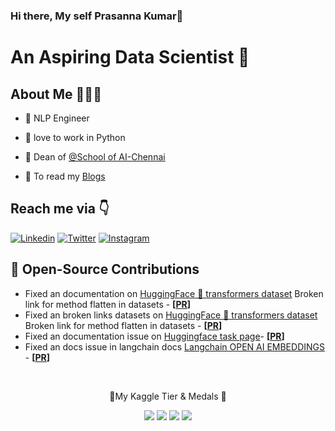 ### Hi there, My self Prasanna Kumar👋


# An Aspiring Data Scientist 🚀 

## About Me 🤷🏻‍♂️

* 📱 NLP Engineer

* 🐶 love to work in Python

* 🚀 Dean of [@School of AI-Chennai](https://github.com/SoaiChennai)

* 🐶 To read my [Blogs](https://vpkprasanna.blogspot.com/)

<!-- * 🤓 UI/UX Designer

* 😌 Founder of [@TheCodeMonks](https://github.com/TheCodeMonks) Open Source Organisation

* 🐶 Creator of Blue Cross Of India App

* 📸 Tech Youtuber 

* 📝 Open Source Contributor -->


## 


## Reach me via 👇

[![Linkedin](https://img.shields.io/badge/LinkedIn-blue.svg?style=for-the-badge&logo=linkedin)](https://www.linkedin.com/in/vpkprasanna/)
[![Twitter](https://img.shields.io/badge/Twitter-skyblue.svg?style=for-the-badge&logo=twitter)](https://twitter.com/VpkPrasanna)
[![Instagram](https://img.shields.io/badge/Instagram-gray.svg?style=for-the-badge&logo=instagram)](https://www.instagram.com/its_vpk/)
<!-- [![Dribbble](https://img.shields.io/badge/Dribbble-pink.svg?style=for-the-badge&logo=dribbble)](https://dribbble.com/spikeysanju)
[![Dev.to](https://img.shields.io/badge/Dev.to-black.svg?style=for-the-badge&logo=dev)](https://dev.to/sanjay_spikey) -->

## 📝 Open-Source Contributions
- Fixed an documentation on [HuggingFace 🤗 transformers dataset](https://huggingface.co/docs/datasets/index) Broken link for method flatten in datasets - **[[PR](https://github.com/huggingface/transformers/pull/27560)]**
- Fixed an broken links datasets on [HuggingFace 🤗 transformers dataset](https://huggingface.co/docs/datasets/index) Broken link for method flatten in datasets - **[[PR](https://github.com/huggingface/transformers/pull/27569)]** 
- Fixed an documentation issue on [Huggingface task page](https://huggingface.co/tasks/table-question-answering)- **[[PR](https://github.com/huggingface/huggingface.js/pull/418)]**
- Fixed an docs issue in langchain docs [Langchain OPEN AI EMBEDDINGS](https://python.langchain.com/docs/integrations/text_embedding/openai) - **[[PR](https://github.com/langchain-ai/langchain/pull/15533)]**

<!-- 
![competition](https://road-to-kaggle-grandmaster.vercel.app/api/badges/subinium/competition)
![dataset](https://road-to-kaggle-grandmaster.vercel.app/api/badges/{vpkprasanna}/dataset)
![notebook](https://road-to-kaggle-grandmaster.vercel.app/api/badges/{vpkprasanna}/notebook)
![discussion](https://road-to-kaggle-grandmaster.vercel.app/api/badges/{vpkprasanna}/discussion) -->

<p align="center">

  <br/>
  <p align="center">🥇My Kaggle Tier & Medals 🥇</p>
 
</p>

<p align="center">
  <img src="https://road-to-kaggle-grandmaster.vercel.app/api/badges/vpkprasanna/competition/light" />
<img src="https://road-to-kaggle-grandmaster.vercel.app/api/badges/vpkprasanna/dataset/light" />
<img src="https://road-to-kaggle-grandmaster.vercel.app/api/badges/vpkprasanna/notebook/light" />
<img src="https://road-to-kaggle-grandmaster.vercel.app/api/badges/vpkprasanna/discussion/light" />
</p>

